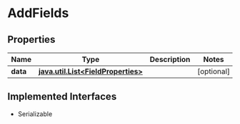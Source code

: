 

# AddFields


## Properties

Name | Type | Description | Notes
------------ | ------------- | ------------- | -------------
**data** | [**java.util.List&lt;FieldProperties&gt;**](FieldProperties.md) |  |  [optional]


## Implemented Interfaces

* Serializable


